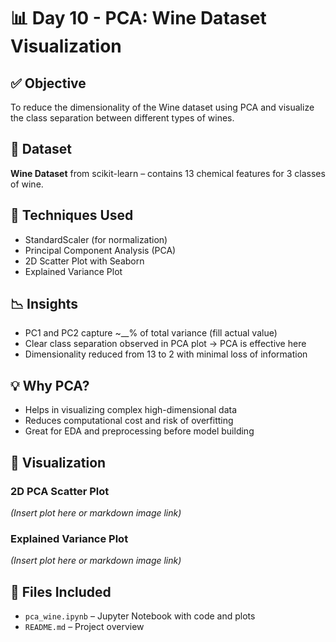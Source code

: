 # 📊 Day 10 - PCA: Wine Dataset Visualization

## ✅ Objective
To reduce the dimensionality of the Wine dataset using PCA and visualize the class separation between different types of wines.

## 📁 Dataset
**Wine Dataset** from scikit-learn – contains 13 chemical features for 3 classes of wine.

## 🔧 Techniques Used
- StandardScaler (for normalization)
- Principal Component Analysis (PCA)
- 2D Scatter Plot with Seaborn
- Explained Variance Plot

## 📉 Insights
- PC1 and PC2 capture ~__% of total variance (fill actual value)
- Clear class separation observed in PCA plot → PCA is effective here
- Dimensionality reduced from 13 to 2 with minimal loss of information

## 💡 Why PCA?
- Helps in visualizing complex high-dimensional data
- Reduces computational cost and risk of overfitting
- Great for EDA and preprocessing before model building

## 📌 Visualization

### 2D PCA Scatter Plot
_(Insert plot here or markdown image link)_

### Explained Variance Plot
_(Insert plot here or markdown image link)_

## 📁 Files Included
- `pca_wine.ipynb` – Jupyter Notebook with code and plots
- `README.md` – Project overview

